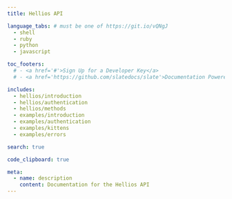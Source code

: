 ```yaml
---
title: Hellios API

language_tabs: # must be one of https://git.io/vQNgJ
  - shell
  - ruby
  - python
  - javascript

toc_footers:
  # - <a href='#'>Sign Up for a Developer Key</a>
  # - <a href='https://github.com/slatedocs/slate'>Documentation Powered by Slate</a>

includes:
  - hellios/introduction
  - hellios/authentication
  - hellios/methods
  - examples/introduction
  - examples/authentication
  - examples/kittens
  - examples/errors

search: true

code_clipboard: true

meta:
  - name: description
    content: Documentation for the Hellios API
---
```

